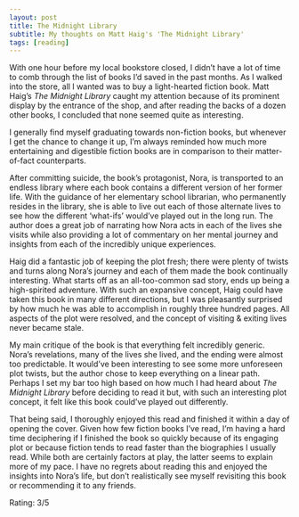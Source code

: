 ```yaml
---
layout: post
title: The Midnight Library
subtitle: My thoughts on Matt Haig's 'The Midnight Library'
tags: [reading]
---
```


With one hour before my local bookstore closed, I didn’t have a lot of time to comb through the list of books I’d saved in the past months. As I walked into the store, all I wanted was to buy a light-hearted fiction book. Matt Haig’s *The Midnight Library* caught my attention because of its prominent display by the entrance of the shop, and after reading the backs of a dozen other books, I concluded that none seemed quite as interesting.

I generally find myself graduating towards non-fiction books, but whenever I get the chance to change it up, I’m always reminded how much more entertaining and digestible fiction books are in comparison to their matter-of-fact counterparts.

After committing suicide, the book’s protagonist, Nora, is transported to an endless library where each book contains a different version of her former life. With the guidance of her elementary school librarian, who permanently resides in the library, she is able to live out each of those alternate lives to see how the different ‘what-ifs’ would’ve played out in the long run. The author does a great job of narrating how Nora acts in each of the lives she visits while also providing a lot of commentary on her mental journey and insights from each of the incredibly unique experiences.

Haig did a fantastic job of keeping the plot fresh; there were plenty of twists and turns along Nora’s journey and each of them made the book continually interesting. What starts off as an all-too-common sad story, ends up being a high-spirited adventure. With such an expansive concept, Haig could have taken this book in many different directions, but I was pleasantly surprised by how much he was able to accomplish in roughly three hundred pages. All aspects of the plot were resolved, and the concept of visiting & exiting lives never became stale. 

My main critique of the book is that everything felt incredibly generic. Nora’s revelations, many of the lives she lived, and the ending were almost too predictable. It would’ve been interesting to see some more unforeseen plot twists, but the author chose to keep everything on a linear path. Perhaps I set my bar too high based on how much I had heard about *The Midnight Library* before deciding to read it but, with such an interesting plot concept, it felt like this book could’ve played out differently.

That being said, I thoroughly enjoyed this read and finished it within a day of opening the cover. Given how few fiction books I’ve read, I’m having a hard time deciphering if I finished the book so quickly because of its engaging plot or because fiction tends to read faster than the biographies I usually read. While both are certainly factors at play, the latter seems to explain more of my pace. I have no regrets about reading this and enjoyed the insights into Nora’s life, but don’t realistically see myself revisiting this book or recommending it to any friends.

Rating: 3/5
